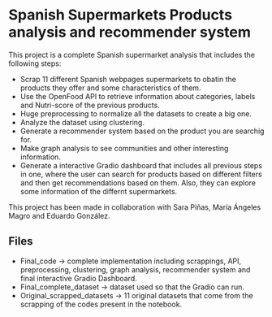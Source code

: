 # Spanish Supermarkets Products analysis and recommender system

This project is a complete Spanish supermarket analysis that includes the following steps:
- Scrap 11 different Spanish webpages supermarkets to obatin the products they offer and some characteristics of them.
- Use the OpenFood API to retrieve information about categories, labels and Nutri-score of the previous products.
- Huge preprocessing to normalize all the datasets to create a big one.
- Analyze the dataset using clustering.
- Generate a recommender system based on the product you are searchig for.
- Make graph analysis to see communities and other interesting information.
- Generate a interactive Gradio dashboard that includes all previous steps in one, where the user can search for products based on different filters and then get recommendations based on them. Also, they can explore some information of the differnt supermarkets.

This project has been made in collaboration with Sara Piñas, María Ángeles Magro and Eduardo González.

## Files

- Final_code -> complete implementation including scrappings, API, preprocessing, clustering, graph analysis, recommender system and final interactive Gradio Dashboard.
- Final_complete_dataset -> dataset used so that the Gradio can run.
- Original_scrapped_datasets -> 11 original datasets that come from the scrapping of the codes present in the notebook.
